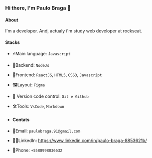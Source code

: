 ### Hi there, I'm Paulo Braga 👋

#### About

I'm a developer. And, actualy i'm study web developer at rockseat.

#### Stacks

- ⚡️Main language: `Javascript`
- 🚧Backend: `NodeJs`
- 🎨Frontend: `ReactJS`, `HTML5`, `CSS3`, `Javascript`
- 🖼️Layout: `Figma`
- 📝 Version code control: `Git e Github`
- 🛠️Tools: `VsCode`, `Markdown`

- #### Contats
- 📧Email: `paulobraga.91@gmail.com`
- 🧑🏻LinkedIn: https://www.linkedin.com/in/paulo-braga-8853621b/
- 📱Phone: `+5588998036632`

